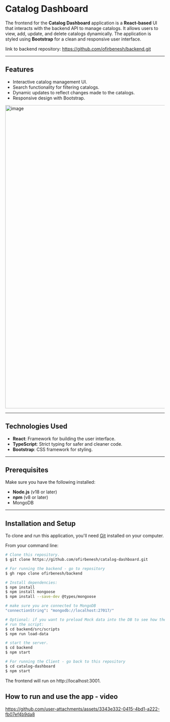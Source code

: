 # Catalog Dashboard

The frontend for the **Catalog Dashboard** application is a **React-based** UI that interacts with the backend API to manage catalogs. It allows users to view, add, update, and delete catalogs dynamically. The application is styled using **Bootstrap** for a clean and responsive user interface.

link to backend repository:
https://github.com/ofirbenesh/backend.git

---

## Features
- Interactive catalog management UI.
- Search functionality for filtering catalogs.
- Dynamic updates to reflect changes made to the catalogs.
- Responsive design with Bootstrap.

<img width="957" alt="image" src="https://github.com/user-attachments/assets/da29b44b-fd5b-4637-9cf3-1b881b1b566d">


---

## Technologies Used
- **React**: Framework for building the user interface.
- **TypeScript**: Strict typing for safer and cleaner code.
- **Bootstrap**: CSS framework for styling.

---

## Prerequisites
Make sure you have the following installed:
- **Node.js** (v18 or later)
- **npm** (v8 or later)
- MongoDB

---

## Installation and Setup
To clone and run this application, you'll need [Git](https://git-scm.com) installed on your computer.
  
From your command line:
  
```bash
# Clone this repository.
$ git clone https://github.com/ofirbenesh/catalog-dashboard.git

# For running the backend - go to repository
$ gh repo clone ofirbenesh/backend

# Install dependencies:
$ npm install
$ npm install mongoose
$ npm install --save-dev @types/mongoose

# make sure you are connected to MongoDB
"connectionString": "mongodb://localhost:27017/"

# Optional: if you want to preload Mock data into the DB to see how the table looks like with catalogs
# run the script:
$ cd backend/src/scripts
$ npm run load-data

# start the server.
$ cd backend
$ npm start

# For running the Client - go back to this repository
$ cd catalog-dashboard
$ npm start
```
The frontend will run on http://localhost:3001.

## How to run and use the app - video


https://github.com/user-attachments/assets/3343e332-0415-4bd1-a222-fb07ef4b9da8



